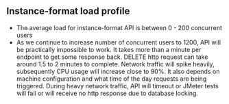 Instance-format load profile
---------------------------------
* The average load for instance-format API is between 0 - 200 concurrent users
* As we continue to increase number of concurrent users to 1200, API will be practically impossible to work. It takes more than a minute per endpoint to get some response back. DELETE http request can take around 1.5 to 2 minutes to complete. Network traffic will spike heavily, subsequently CPU usage will increase close to 90%. It also depends on machine configuration and what time of the day requests are being triggered. During heavy network traffic, API will timeout or JMeter tests will fail or will receive no http response due to database locking. 